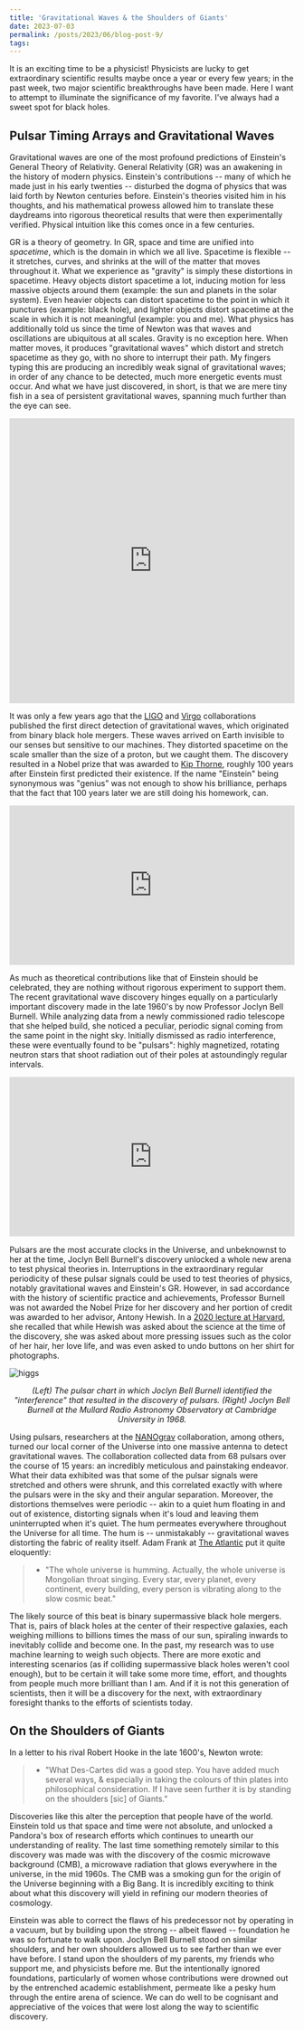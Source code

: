 ```yaml
---
title: 'Gravitational Waves & the Shoulders of Giants'
date: 2023-07-03
permalink: /posts/2023/06/blog-post-9/
tags:
---
```


It is an exciting time to be a physicist! Physicists are lucky to get extraordinary scientific results maybe once a year or every few years; in the past week, two major scientific breakthroughs have been made. Here I want to attempt to illuminate the significance of my favorite. I've always had a sweet spot for black holes.

## Pulsar Timing Arrays and Gravitational Waves

Gravitational waves are one of the most profound predictions of Einstein's General Theory of Relativity. General Relativity (GR) was an awakening in the history of modern physics. Einstein's contributions -- many of which he made just in his early twenties -- disturbed the dogma of physics that was laid forth by Newton centuries before. Einstein's theories visited him in his thoughts, and his mathematical prowess allowed him to translate these daydreams into rigorous theoretical results that were then experimentally verified. Physical intuition like this comes once in a few centuries.

GR is a theory of geometry. In GR, space and time are unified into *spacetime*, which is the domain in which we all live. Spacetime is flexible -- it stretches, curves, and shrinks at the will of the matter that moves throughout it. What we experience as "gravity" is simply these distortions in spacetime. Heavy objects distort spacetime a lot, inducing motion for less massive objects around them (example: the sun and planets in the solar system). Even heavier objects can distort spacetime to the point in which it punctures (example: black hole), and lighter objects distort spacetime at the scale in which it is not meaningful (example: you and me). What physics has additionally told us since the time of Newton was that waves and oscillations are ubiquitous at all scales. Gravity is no exception here. When matter moves, it produces "gravitational waves" which distort and stretch spacetime as they go, with no shore to interrupt their path. My fingers typing this are producing an incredibly weak signal of gravitational waves; in order of any chance to be detected, much more energetic events must occur. And what we have just discovered, in short, is that we are mere tiny fish in a sea of persistent gravitational waves, spanning much further than the eye can see.

<div style="padding-top:100.000%;position:relative;"><iframe src="https://gifer.com/embed/7U5s" width="100%" height="100%" style='position:absolute;top:0;left:0;' frameBorder="0" allowFullScreen></iframe></div><p><a href="https://gifer.com"></a></p>

It was only a few years ago that the [LIGO](https://www.ligo.org) and [Virgo](https://www.virgo-gw.eu) collaborations published the first direct detection of gravitational waves, which originated from binary black hole mergers. These waves arrived on Earth invisible to our senses but sensitive to our machines. They distorted spacetime on the scale smaller than the size of a proton, but we caught them. The discovery resulted in a Nobel prize that was awarded to [Kip Thorne](https://www.nobelprize.org/prizes/physics/2017/thorne/facts/), roughly 100 years after Einstein first predicted their existence. If the name "Einstein" being synonymous was "genius" was not enough to show his brilliance, perhaps that the fact that 100 years later we are still doing his homework, can.

<div style="width:100%;height:0;padding-bottom:56%;position:relative;"><iframe src="https://giphy.com/embed/l4KibM38zZ0fCsXF6" width="100%" height="100%" style="position:absolute" frameBorder="0" class="giphy-embed" allowFullScreen></iframe></div><p><a href="https://giphy.com/gifs/space-black-holes-gravitational-waves-l4KibM38zZ0fCsXF6"></a></p>

As much as theoretical contributions like that of Einstein should be celebrated, they are nothing without rigorous experiment to support them. The recent gravitational wave discovery hinges equally on a particularly important discovery made in the late 1960's by now Professor Joclyn Bell Burnell. While analyzing data from a newly commissioned radio telescope that she helped build, she noticed a peculiar, periodic signal coming from the same point in the night sky. Initially dismissed as radio interference, these were eventually found to be "pulsars": highly magnetized, rotating neutron stars that shoot radiation out of their poles at astoundingly regular intervals. 

<div style="width:100%;height:0;padding-bottom:56%;position:relative;"><iframe src="https://giphy.com/embed/l3dj5M4YLaFww31V6" width="100%" height="100%" style="position:absolute" frameBorder="0" class="giphy-embed" allowFullScreen></iframe></div><p><a href="https://giphy.com/gifs/nasa-space-universe-l3dj5M4YLaFww31V6"></a></p>

Pulsars are the most accurate clocks in the Universe, and unbeknownst to her at the time, Joclyn Bell Burnell's discovery unlocked a whole new arena to test physical theories in. Interruptions in the extraordinary regular periodicity of these pulsar signals could be used to test theories of physics, notably gravitational waves and Einstein's GR. However, in sad accordance with the history of scientific practice and achievements, Professor Burnell was not awarded the Nobel Prize for her discovery and her portion of credit was awarded to her advisor, Antony Hewish. In a [2020 lecture at Harvard](https://www.youtube.com/watch?v=ot1Ggv6YZyQ), she recalled that while Hewish was asked about the science at the time of the discovery, she was asked about more pressing issues such as the color of her hair, her love life, and was even asked to undo buttons on her shirt for photographs.

![higgs](/images/jbell.png)
<p align="center">
  <em>(Left) The pulsar chart in which Joclyn Bell Burnell identified the "interference" that resulted in the discovery of pulsars. (Right) Joclyn Bell Burnell at the Mullard Radio Astronomy Observatory at Cambridge University in 1968. </em>
</p>

Using pulsars, researchers at the [NANOgrav](https://nanograv.org) collaboration, among others, turned our local corner of the Universe into one massive antenna to detect gravitational waves. The collaboration collected data from 68 pulsars over the course of 15 years: an incredibly meticulous and painstaking endeavor. What their data exhibited was that some of the pulsar signals were stretched and others were shrunk, and this correlated exactly with where the pulsars were in the sky and their angular separation. Moreover, the distortions themselves were periodic -- akin to a quiet hum floating in and out of existence, distorting signals when it's loud and leaving them uninterrupted when it's quiet. The hum permeates everywhere throughout the Universe for all time. The hum is -- unmistakably -- gravitational waves distorting the fabric of reality itself. Adam Frank at [The Atlantic](https://www.theatlantic.com/science/archive/2023/06/universe-gravitational-waves-nanograv-discovery/674570/) put it quite eloquently:

> * "The whole universe is humming. Actually, the whole universe is Mongolian throat singing. Every star, every planet, every continent, every building, every person is vibrating along to the slow cosmic beat."

The likely source of this beat is binary supermassive black hole mergers. That is, pairs of black holes at the center of their respective galaxies, each weighing millions to billions times the mass of our sun, spiraling inwards to inevitably collide and become one. In the past, my research was to use machine learning to weigh such objects. There are more exotic and interesting scenarios (as if colliding supermassive black holes weren't cool enough), but to be certain it will take some more time, effort, and thoughts from people much more brilliant than I am. And if it is not this generation of scientists, then it will be a discovery for the next, with extraordinary foresight thanks to the efforts of scientists today.

## On the Shoulders of Giants

In a letter to his rival Robert Hooke in the late 1600's, Newton wrote:

> * "What Des-Cartes did was a good step. You have added much several ways, & especially in taking the colours of thin plates into philosophical consideration. If I have seen further it is by standing on the shoulders [sic] of Giants."

Discoveries like this alter the perception that people have of the world. Einstein told us that space and time were not absolute, and unlocked a Pandora's box of research efforts which continues to unearth our understanding of reality. The last time something remotely similar to this discovery was made was with the discovery of the cosmic microwave background (CMB), a microwave radiation that glows everywhere in the universe, in the mid 1960s. The CMB was a smoking gun for the origin of the Universe beginning with a Big Bang. It is incredibly exciting to think about what this discovery will yield in refining our modern theories of cosmology.

Einstein was able to correct the flaws of his predecessor not by operating in a vacuum, but by building upon the strong -- albeit flawed -- foundation he was so fortunate to walk upon. Joclyn Bell Burnell stood on similar shoulders, and her own shoulders allowed us to see farther than we ever have before. I stand upon the shoulders of my parents, my friends who support me, and physicists before me. But the intentionally ignored foundations, particularly of women whose contributions were drowned out by the entrenched academic establishment, permeate like a pesky hum through the entire arena of science. We can do well to be cognisant and appreciative of the voices that were lost along the way to scientific discovery.